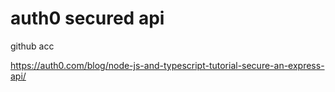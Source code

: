 # auth0 secured api

github acc

https://auth0.com/blog/node-js-and-typescript-tutorial-secure-an-express-api/
